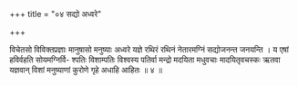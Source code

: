 +++
title = "०४ सद्यो अध्वरे"

+++

विचेतसो विविक्तप्रज्ञाः मानुषासो मनुष्याः अध्वरे यज्ञे रथिरं रथिनं नेतारमग्निं सद्योजनन्त जनयन्ति । य एषां हविर्वहति सोयमग्निर्वि- श्पतिः विशाम्पतिः विश्वस्य पतिर्वा मन्द्रो मदयिता मधुवचाः मादयितृवचस्कः ऋतवा यज्ञवान् विशां मनुष्याणां कुरोणे गृहे अधाहि आहितः ॥ ४ ॥